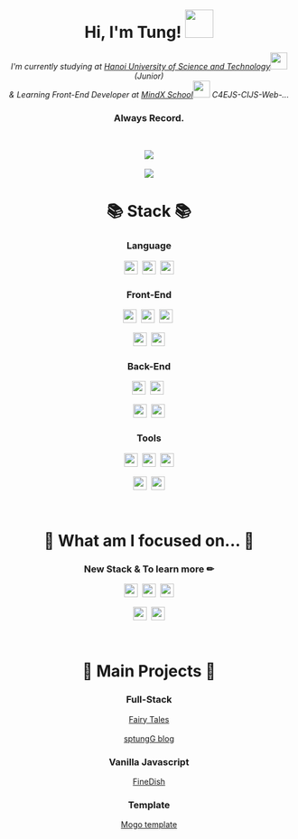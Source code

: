 <h1 align="center"> Hi, I'm Tung! <img src="https://media.giphy.com/media/mGcNjsfWAjY5AEZNw6/giphy.gif" width="50"></h1>

<p align="center">
  <em>I'm currently studying at <a href="https://soict.hust.edu.vn/gioi-thieu">Hanoi University of Science and Technology</a><img src="https://media.giphy.com/media/fYSnHlufseco8Fh93Z/giphy.gif" width="30"> (Junior)
  </br>& Learning Front-End Developer at <a href="https://mindx.edu.vn/">MindX School</a><img src="https://media.giphy.com/media/WUlplcMpOCEmTGBtBW/giphy.gif" width="30"> C4EJS-CIJS-Web-...
  </em>
</p>

<h3 align="center">Always Record.</h3>

<br />

<p align="center">
  <img src="https://github-readme-stats.vercel.app/api?username=sptungG&theme=react&hide=issues&count_private=true" />
  <br/><br/>
  <img src="https://hits.seeyoufarm.com/api/count/incr/badge.svg?url=https%3A%2F%2Fgithub.com%2FsptungG%2Fhit-counter&count_bg=%2357DBDA&title_bg=%23555555&icon=github.svg&icon_color=%23E7E7E7&title=visits+%F0%9F%91%8B&edge_flat=false"/>
</p>


<h1 align="center">📚 Stack 📚</h1>

<h3 align="center">Language</h3>

<p align="center">
  <img src="https://img.shields.io/badge/Javascript-323330?style=flat-square&logo=JavaScript&logoColor=f0db4f" height="24" />&nbsp
  <img src="https://img.shields.io/badge/Java-306998?style=flat-square&logo=Java&logoColor=CC2927" height="24" />&nbsp
  <img src="https://img.shields.io/badge/C++-ebebeb?style=flat-square&logo=c%2B%2B&logoColor=608cc1" height="24" />
</p>


<h3 align="center">Front-End</h3>

<p align="center">
  <img src="https://img.shields.io/badge/HTML5-f06529?style=flat-square&logo=HTML5&logoColor=ebebeb" height="24" />&nbsp
  <img src="https://img.shields.io/badge/CSS3-1572b6?style=flat-square&logo=CSS3&logoColor=ebebeb" height="24" />&nbsp
  <img src="https://img.shields.io/badge/Sass-cc6699?style=flat-square&logo=Sass&logoColor=ebebeb" height="24" />&nbsp
</p>

<p align="center">
  <img src="https://img.shields.io/badge/Gulp-cf4647?style=flat-square&logo=Gulp&logoColor=ebebeb" height="24" />&nbsp 
  <img src="https://img.shields.io/badge/Pug-a86454?style=flat-square&logo=Pug&logoColor=ebebeb" height="24" /> 
</p>
  
<h3 align="center">Back-End</h3>

<p align="center">
<!--   <img src="https://img.shields.io/badge/Node.js-339933?style=flat-square&logo=Node.js&logoColor=ebebeb" height="24" />&nbsp -->
<!--   <img src="https://img.shields.io/badge/Spring-6DB33F?style=flat-square&logo=Spring&logoColor=ebebeb" height="24" />&nbsp -->
<!--   <img src="https://img.shields.io/badge/SpringBoot-6DB33F?style=flat-square&logo=SpringBoot&logoColor=ebebeb" height="24" /> -->
</p>

<p align="center">
  <img src="https://img.shields.io/badge/MySQL-4479a1?style=flat-square&logo=MySQL&logoColor=ebebeb" height="24" />&nbsp
  <img src="https://img.shields.io/badge/SQL%20Server-CC2927?style=flat-square&logo=microsoftsqlserver&logoColor=ebebeb" height="24" />&nbsp
</p>

<p align="center">
  <img src="https://img.shields.io/badge/Ubuntu-E95420?style=flat-square&logo=Ubuntu&logoColor=ebebeb" height="24" />&nbsp
  <img src="https://img.shields.io/badge/Firebase-049ae6?style=flat-square&logo=Firebase&logoColor=ffca28" height="24" />
</p>

<h3 align="center">Tools</h3>

<p align="center">
  <img src="https://img.shields.io/badge/Visual%20Studio%20Code-007ACC?style=flat-square&logo=visualstudiocode&logoColor=ebebeb" height="24" />&nbsp
  <img src="https://img.shields.io/badge/Intellij%20IDEA-000000?style=flat-square&logo=intellijidea&logoColor=ebebeb" height="24" />&nbsp
  <img src="https://img.shields.io/badge/Git-F05032?style=flat-square&logo=git&logoColor=ebebeb" height="24" />
</p>

<p align="center">
  <img src="https://img.shields.io/badge/Figma-F24E1E?style=flat-square&logo=Figma&logoColor=ebebeb" height="24" />&nbsp
  <img src="https://img.shields.io/badge/Adobe%20Photoshop-323330?style=flat-square&logo=adobephotoshop&logoColor=007ACC" height="24" />
</p>


<br />

<h1 align="center">👀 What am I focused on... 👀</h1>

<h3 align="center">New Stack & To learn more ✏</h3>

<p align="center">
  <img src="https://img.shields.io/badge/React-61abcb?style=flat-square&logo=React&logoColor=ebebeb" height="24" />&nbsp
  <img src="https://img.shields.io/badge/Spring-339933?style=flat-square&logo=Spring&logoColor=ebebeb" height="24" />&nbsp
  <img src="https://img.shields.io/badge/SpringBoot-6DB33F?style=flat-square&logo=SpringBoot&logoColor=ebebeb" height="24" />
</p>

<p align="center">
<!--   <img src="https://img.shields.io/badge/Node.js-339933?style=flat-square&logo=Node.js&logoColor=ebebeb" height="24" />&nbsp -->
<!--   <img src="https://img.shields.io/badge/MongoDB-47A248?style=flat-square&logo=MongoDB&logoColor=ebebeb" height="24" /> -->
</p>

<p align="center">
  <img src="https://img.shields.io/badge/Tailwind CSS-38b2ac?style=flat-square&logo=Tailwind%20CSS&logoColor=ebebeb" height="24" />&nbsp
    <img src="https://img.shields.io/badge/Bootstrap-7952b3?style=flat-square&logo=Bootstrap&logoColor=ebebeb" height="24" />
</p>

<br />

<h1 align="center">📄 Main Projects 📄</h1>

<h3 align="center">Full-Stack</h3>

<p align="center">
  <a href="https://github.com/sptungG/CI65-Fairy-Tales">Fairy Tales</a>
  <br />
  <br />
  <a href="https://github.com/sptungG/sptungG-blog">sptungG blog</a>
</p>

<h3 align="center">Vanilla Javascript</h3>

<p align="center">
  <a href="https://github.com/sptungG/sptungG.github.io">FineDish</a>  
</p>

<h3 align="center">Template</h3>

<p align="center">
  <a href="https://github.com/sptungG/mogo-template">Mogo template</a>
</p>


<p align="center">
<!--   <img src="https://img.shields.io/badge/React-61abcb?style=flat-square&logo=React&logoColor=ebebeb" height="24" /> -->
  
<!--   <img src="https://img.shields.io/badge/Webpack-1d78c1?style=flat-square&logo=Webpack&logoColor=ebebeb" height="24" />&nbsp  -->
<!--   <img src="https://img.shields.io/badge/Babel-f7d100?style=flat-square&logo=Babel&logoColor=black" height="24" /> -->
<!--   <img src="https://img.shields.io/badge/TypeScript-3178c6?style=flat-square&logo=TypeScript&logoColor=ebebeb" height="24" />&nbsp  -->
  
<!--   <img src="https://img.shields.io/badge/Express-323330?style=flat-square&logo=Express&logoColor=ebebeb" height="24" />&nbsp -->
<!--   <img src="https://img.shields.io/badge/Socket.io-010101?style=flat-square&logo=Socket.io&logoColor=ebebeb" height="24" />  -->
  
<!--   <img src="https://img.shields.io/badge/Redux-764abc?style=flat-square&logo=Redux&logoColor=ebebeb" height="24" />&nbsp -->
<!--   <img src="https://img.shields.io/badge/Next.js-black?style=flat-square&logo=Next.js&logoColor=ebebeb" height="24" />&nbsp -->
  
<!--   <img src="https://img.shields.io/badge/GraphQL-e10098?style=flat-square&logo=GraphQL&logoColor=ebebeb" height="24" />&nbsp -->
<!--   <img src="https://img.shields.io/badge/Apollo-311c87?style=flat-square&logo=Apollo%20GraphQL&logoColor=ebebeb" height="24" /> -->
  
<!--   <img src="https://img.shields.io/badge/Nest.js-e02342?style=flat-square&logo=NestJS&logoColor=ebebeb" height="24" /> -->
<!--   <img src="https://img.shields.io/badge/React Native-61abcb?style=flat-square&logo=React&logoColor=ebebeb" height="24" /> -->
</p>
